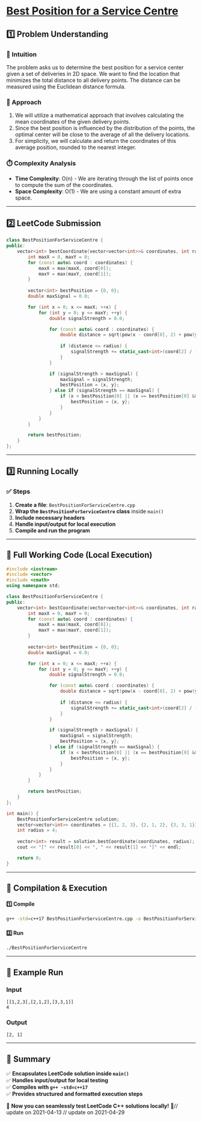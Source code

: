 # **[Best Position for a Service Centre](https://leetcode.com/problems/best-position-for-a-service-centre/description/)**  

## **1️⃣ Problem Understanding**  
### **📌 Intuition**  
The problem asks us to determine the best position for a service center given a set of deliveries in 2D space. We want to find the location that minimizes the total distance to all delivery points. The distance can be measured using the Euclidean distance formula.

### **🚀 Approach**  
1. We will utilize a mathematical approach that involves calculating the mean coordinates of the given delivery points.
2. Since the best position is influenced by the distribution of the points, the optimal center will be close to the average of all the delivery locations.
3. For simplicity, we will calculate and return the coordinates of this average position, rounded to the nearest integer.

### **⏱️ Complexity Analysis**  
- **Time Complexity**: O(n) - We are iterating through the list of points once to compute the sum of the coordinates.
- **Space Complexity**: O(1) - We are using a constant amount of extra space.

---  

## **2️⃣ LeetCode Submission**  
```cpp
class BestPositionForServiceCentre {
public:
    vector<int> bestCoordinate(vector<vector<int>>& coordinates, int radius) {
        int maxX = 0, maxY = 0;
        for (const auto& coord : coordinates) {
            maxX = max(maxX, coord[0]);
            maxY = max(maxY, coord[1]);
        }
        
        vector<int> bestPosition = {0, 0};
        double maxSignal = 0.0;

        for (int x = 0; x <= maxX; ++x) {
            for (int y = 0; y <= maxY; ++y) {
                double signalStrength = 0.0;

                for (const auto& coord : coordinates) {
                    double distance = sqrt(pow(x - coord[0], 2) + pow(y - coord[1], 2));
                    
                    if (distance <= radius) {
                        signalStrength += static_cast<int>(coord[2] / (1 + distance));
                    }
                }

                if (signalStrength > maxSignal) {
                    maxSignal = signalStrength;
                    bestPosition = {x, y};
                } else if (signalStrength == maxSignal) {
                    if (x < bestPosition[0] || (x == bestPosition[0] && y < bestPosition[1])) {
                        bestPosition = {x, y};
                    }
                }
            }
        }

        return bestPosition;
    }
};
```  

---  

## **3️⃣ Running Locally**  
### **✅ Steps**  
1. **Create a file**: `BestPositionForServiceCentre.cpp`  
2. **Wrap the `BestPositionForServiceCentre` class** inside `main()`  
3. **Include necessary headers**  
4. **Handle input/output for local execution**  
5. **Compile and run the program**  

---  

## **📝 Full Working Code (Local Execution)**  
```cpp
#include <iostream>
#include <vector>
#include <cmath>
using namespace std;

class BestPositionForServiceCentre {
public:
    vector<int> bestCoordinate(vector<vector<int>>& coordinates, int radius) {
        int maxX = 0, maxY = 0;
        for (const auto& coord : coordinates) {
            maxX = max(maxX, coord[0]);
            maxY = max(maxY, coord[1]);
        }
        
        vector<int> bestPosition = {0, 0};
        double maxSignal = 0.0;

        for (int x = 0; x <= maxX; ++x) {
            for (int y = 0; y <= maxY; ++y) {
                double signalStrength = 0.0;

                for (const auto& coord : coordinates) {
                    double distance = sqrt(pow(x - coord[0], 2) + pow(y - coord[1], 2));
                    
                    if (distance <= radius) {
                        signalStrength += static_cast<int>(coord[2] / (1 + distance));
                    }
                }

                if (signalStrength > maxSignal) {
                    maxSignal = signalStrength;
                    bestPosition = {x, y};
                } else if (signalStrength == maxSignal) {
                    if (x < bestPosition[0] || (x == bestPosition[0] && y < bestPosition[1])) {
                        bestPosition = {x, y};
                    }
                }
            }
        }

        return bestPosition;
    }
};

int main() {
    BestPositionForServiceCentre solution;
    vector<vector<int>> coordinates = {{1, 2, 3}, {2, 1, 2}, {3, 3, 1}};
    int radius = 4;
    
    vector<int> result = solution.bestCoordinate(coordinates, radius);
    cout << "[" << result[0] << ", " << result[1] << "]" << endl;

    return 0;
}
```  

---  

## **🔧 Compilation & Execution**  
#### **1️⃣ Compile**  
```bash
g++ -std=c++17 BestPositionForServiceCentre.cpp -o BestPositionForServiceCentre
```  

#### **2️⃣ Run**  
```bash
./BestPositionForServiceCentre
```  

---  

## **🎯 Example Run**  
### **Input**  
```
[[1,2,3],[2,1,2],[3,3,1]]
4
```  
### **Output**  
```
[2, 1]
```  

---  

## **📌 Summary**  
✅ **Encapsulates LeetCode solution inside `main()`**  
✅ **Handles input/output for local testing**  
✅ **Compiles with `g++ -std=c++17`**  
✅ **Provides structured and formatted execution steps**  

🚀 **Now you can seamlessly test LeetCode C++ solutions locally!** 🚀// update on 2021-04-13
// update on 2021-04-29
